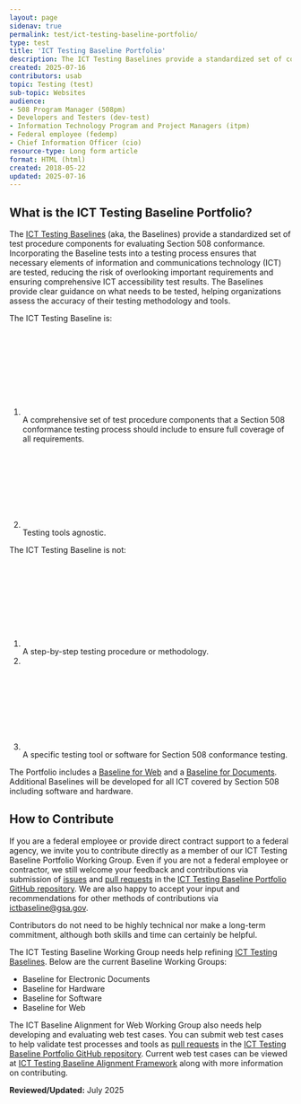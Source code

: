 ```yaml
---
layout: page
sidenav: true
permalink: test/ict-testing-baseline-portfolio/
type: test
title: 'ICT Testing Baseline Portfolio'
description: The ICT Testing Baselines provide a standardized set of components for evaluating Section 508 conformance. Incorporating the Baseline tests into a test process ensures that necessary elements are tested, reducing the risk of overlooking important requirements.
created: 2025-07-16
contributors: usab
topic: Testing (test)
sub-topic: Websites
audience:
- 508 Program Manager (508pm)
- Developers and Testers (dev-test)
- Information Technology Program and Project Managers (itpm)
- Federal employee (fedemp)
- Chief Information Officer (cio)
resource-type: Long form article
format: HTML (html)
created: 2018-05-22
updated: 2025-07-16
---
```


## What is the ICT Testing Baseline Portfolio?

The <a href="https://ictbaseline.access-board.gov/" target="_blank" class="usa-link--external">ICT Testing Baselines</a> (aka, the Baselines) provide a standardized set of test procedure components for evaluating Section 508 conformance. Incorporating the Baseline tests into a testing process ensures that necessary elements of information and communications technology (ICT) are tested, reducing the risk of overlooking important requirements and ensuring comprehensive ICT accessibility test results. The Baselines provide clear guidance on what needs to be tested, helping organizations assess the accuracy of their testing methodology and tools.

The ICT Testing Baseline is:

<ol class="usa-icon-list tablet:grid-col">
  <li class="usa-icon-list__item">
      <div class="usa-icon-list__icon text-green"><svg class="usa-icon" aria-hidden="true" role="img"><use xlink:href="{{ site.baseurl }}/assets/images/sprite.svg#check_circle"></use></svg></div>
      <div class="usa-icon-list__content">A comprehensive set of test procedure components that a Section 508 conformance testing process should include to ensure full coverage of all requirements.</div>
  </li>  
  <li class="usa-icon-list__item">
      <div class="usa-icon-list__icon text-green"><svg class="usa-icon" aria-hidden="true" role="img"><use xlink:href="{{ site.baseurl }}/assets/images/sprite.svg#check_circle"></use></svg></div>
      <div class="usa-icon-list__content">Testing tools agnostic.</div>
  </li>  
</ol>


The ICT Testing Baseline is not:

<ol class="usa-icon-list tablet:grid-col">
  <li class="usa-icon-list__item">
      <div class="usa-icon-list__icon text-red"><svg class="usa-icon" aria-hidden="true" role="img"><use xlink:href="{{ site.baseurl }}/assets/images/sprite.svg#cancel"></use></svg></div>
      <div class="usa-icon-list__content">A step-by-step testing procedure or methodology.</div>
  </li> 
<li class="usa-icon-list tablet:grid-col">
  <li class="usa-icon-list__item">
      <div class="usa-icon-list__icon text-red"><svg class="usa-icon" aria-hidden="true" role="img"><use xlink:href="{{ site.baseurl }}/assets/images/sprite.svg#cancel"></use></svg></div>
      <div class="usa-icon-list__content">A specific testing tool or software for Section 508 conformance testing.</div>
  </li>
</ol>


The Portfolio includes a <a href="https://ictbaseline.access-board.gov/web-baselines/" target="_blank" class="usa-link--external">Baseline for Web</a> and a <a href="https://ictbaseline.access-board.gov/document-baselines/" target="_blank" class="usa-link--external">Baseline for Documents</a>. Additional Baselines will be developed for all ICT covered by Section 508 including software and hardware.

## How to Contribute 

If you are a federal employee or provide direct contract support to a federal agency, we invite you to contribute directly as a member of our ICT Testing Baseline Portfolio Working Group. Even if you are not a federal employee or contractor, we still welcome your feedback and contributions via submission of <a href="https://github.com/Section508Coordinators/baselinealignment/issues" target="_blank" class="usa-link--external">issues</a> and <a href="https://github.com/Section508Coordinators/baselinealignment/pulls" target="_blank" class="usa-link--external">pull requests</a> in the <a href="https://github.com/atbcb/ICTTestingBaseline" target="_blank" class="usa-link--external">ICT Testing Baseline Portfolio GitHub repository</a>. We are also happy to accept your input and recommendations for other methods of contributions via [ictbaseline@gsa.gov](mailto:ictbaseline@gsa.gov).

Contributors do not need to be highly technical nor make a long-term commitment, although both skills and time can certainly be helpful. 

The ICT Testing Baseline Working Group needs help refining <a href="https://ictbaseline.access-board.gov/" target="_blank" class="usa-link--external">ICT Testing Baselines</a>. Below are the current Baseline Working Groups:

* Baseline for Electronic Documents  
* Baseline for Hardware  
* Baseline for Software  
* Baseline for Web

The ICT Baseline Alignment for Web Working Group also needs help developing and evaluating web test cases. You can submit web test cases to help validate test processes and tools as <a href="https://github.com/Section508Coordinators/baselinealignment/pulls" target="_blank" class="usa-link--external">pull requests</a> in the <a href="https://github.com/atbcb/ICTTestingBaseline" target="_blank" class="usa-link--external">ICT Testing Baseline Portfolio GitHub repository</a>. Current web test cases can be viewed at <a href="https://baselinealignment.section508.gov/" target="_blank" class="usa-link--external">ICT Testing Baseline Alignment Framework</a> along with more information on contributing. 

**Reviewed/Updated:** July 2025